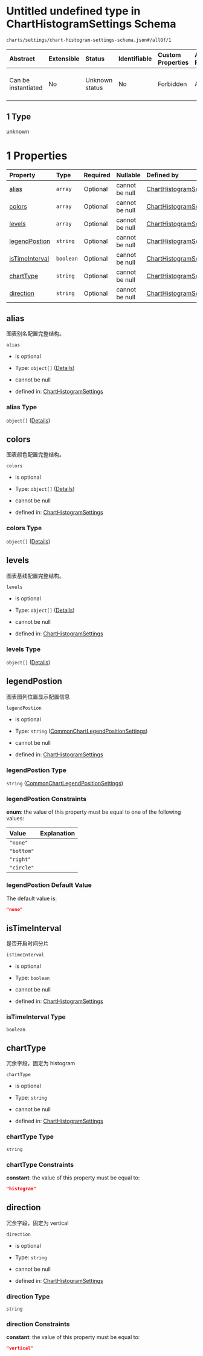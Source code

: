 # Untitled undefined type in ChartHistogramSettings Schema

```txt
charts/settings/chart-histogram-settings-schema.json#/allOf/1
```



| Abstract            | Extensible | Status         | Identifiable | Custom Properties | Additional Properties | Access Restrictions | Defined In                                                                                                                   |
| :------------------ | :--------- | :------------- | :----------- | :---------------- | :-------------------- | :------------------ | :--------------------------------------------------------------------------------------------------------------------------- |
| Can be instantiated | No         | Unknown status | No           | Forbidden         | Allowed               | none                | [chart-histogram-settings-schema.json\*](../out/charts/settings/chart-histogram-settings-schema.json "open original schema") |

## 1 Type

unknown

# 1 Properties

| Property                          | Type      | Required | Nullable       | Defined by                                                                                                                                                                               |
| :-------------------------------- | :-------- | :------- | :------------- | :--------------------------------------------------------------------------------------------------------------------------------------------------------------------------------------- |
| [alias](#alias)                   | `array`   | Optional | cannot be null | [ChartHistogramSettings](settings-alias-schema.md "charts/settings/settings-alias-schema.json#/allOf/1/properties/alias")                                                                |
| [colors](#colors)                 | `array`   | Optional | cannot be null | [ChartHistogramSettings](settings-colors-schema.md "charts/settings/settings-colors-schema.json#/allOf/1/properties/colors")                                                             |
| [levels](#levels)                 | `array`   | Optional | cannot be null | [ChartHistogramSettings](settings-levels-schema.md "charts/settings/settings-levels-schema.json#/allOf/1/properties/levels")                                                             |
| [legendPostion](#legendpostion)   | `string`  | Optional | cannot be null | [ChartHistogramSettings](_common-settings-legend-position-schema.md "charts/settings/_common-settings-legend-position-schema.json#/allOf/1/properties/legendPostion")                    |
| [isTimeInterval](#istimeinterval) | `boolean` | Optional | cannot be null | [ChartHistogramSettings](chart-histogram-settings-schema-allof-1-properties-istimeinterval.md "charts/settings/chart-histogram-settings-schema.json#/allOf/1/properties/isTimeInterval") |
| [chartType](#charttype)           | `string`  | Optional | cannot be null | [ChartHistogramSettings](chart-histogram-settings-schema-allof-1-properties-charttype.md "charts/settings/chart-histogram-settings-schema.json#/allOf/1/properties/chartType")           |
| [direction](#direction)           | `string`  | Optional | cannot be null | [ChartHistogramSettings](chart-histogram-settings-schema-allof-1-properties-direction.md "charts/settings/chart-histogram-settings-schema.json#/allOf/1/properties/direction")           |

## alias

图表别名配置完整结构。

`alias`

* is optional

* Type: `object[]` ([Details](settings-alias-schema-items.md))

* cannot be null

* defined in: [ChartHistogramSettings](settings-alias-schema.md "charts/settings/settings-alias-schema.json#/allOf/1/properties/alias")

### alias Type

`object[]` ([Details](settings-alias-schema-items.md))

## colors

图表颜色配置完整结构。

`colors`

* is optional

* Type: `object[]` ([Details](settings-colors-schema-items.md))

* cannot be null

* defined in: [ChartHistogramSettings](settings-colors-schema.md "charts/settings/settings-colors-schema.json#/allOf/1/properties/colors")

### colors Type

`object[]` ([Details](settings-colors-schema-items.md))

## levels

图表基线配置完整结构。

`levels`

* is optional

* Type: `object[]` ([Details](settings-levels-schema-items.md))

* cannot be null

* defined in: [ChartHistogramSettings](settings-levels-schema.md "charts/settings/settings-levels-schema.json#/allOf/1/properties/levels")

### levels Type

`object[]` ([Details](settings-levels-schema-items.md))

## legendPostion

图表图列位置显示配置信息

`legendPostion`

* is optional

* Type: `string` ([CommonChartLegendPositionSettings](_common-settings-legend-position-schema.md))

* cannot be null

* defined in: [ChartHistogramSettings](_common-settings-legend-position-schema.md "charts/settings/_common-settings-legend-position-schema.json#/allOf/1/properties/legendPostion")

### legendPostion Type

`string` ([CommonChartLegendPositionSettings](_common-settings-legend-position-schema.md))

### legendPostion Constraints

**enum**: the value of this property must be equal to one of the following values:

| Value      | Explanation |
| :--------- | :---------- |
| `"none"`   |             |
| `"bottom"` |             |
| `"right"`  |             |
| `"circle"` |             |

### legendPostion Default Value

The default value is:

```json
"none"
```

## isTimeInterval

是否开启时间分片

`isTimeInterval`

* is optional

* Type: `boolean`

* cannot be null

* defined in: [ChartHistogramSettings](chart-histogram-settings-schema-allof-1-properties-istimeinterval.md "charts/settings/chart-histogram-settings-schema.json#/allOf/1/properties/isTimeInterval")

### isTimeInterval Type

`boolean`

## chartType

冗余字段，固定为 histogram

`chartType`

* is optional

* Type: `string`

* cannot be null

* defined in: [ChartHistogramSettings](chart-histogram-settings-schema-allof-1-properties-charttype.md "charts/settings/chart-histogram-settings-schema.json#/allOf/1/properties/chartType")

### chartType Type

`string`

### chartType Constraints

**constant**: the value of this property must be equal to:

```json
"histogram"
```

## direction

冗余字段，固定为 vertical

`direction`

* is optional

* Type: `string`

* cannot be null

* defined in: [ChartHistogramSettings](chart-histogram-settings-schema-allof-1-properties-direction.md "charts/settings/chart-histogram-settings-schema.json#/allOf/1/properties/direction")

### direction Type

`string`

### direction Constraints

**constant**: the value of this property must be equal to:

```json
"vertical"
```
